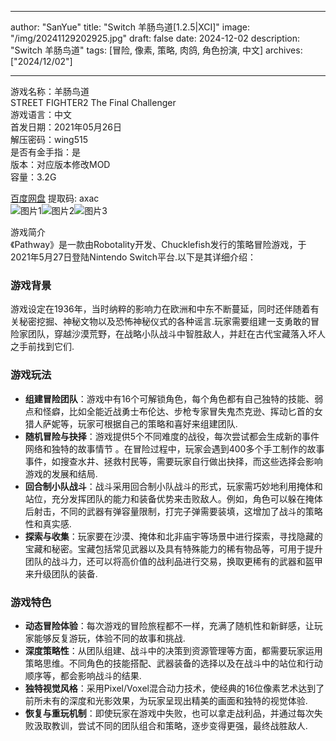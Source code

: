 
---
author: "SanYue"
title: "Switch 羊肠鸟道[1.2.5|XCI]"
image: "/img/20241129202925.jpg"
draft: false
date: 2024-12-02
description: "Switch 羊肠鸟道"
tags: [冒险, 像素, 策略, 肉鸽, 角色扮演, 中文]
archives: ["2024/12/02"]

---

游戏名称：羊肠鸟道   
STREET FIGHTER2 The Final Challenger    
游戏语言：中文  
首发日期：2021年05月26日  
解压密码：wing515  
是否有金手指：是  
版本：对应版本修改MOD   
容量：3.2G

[百度网盘](https://pan.baidu.com/s/1_-W6cLvEli3XLs8kcRV3BA) 提取码: axac  
![图片1](/img/393475.jpg)![图片2](/img/6f34d3.jpg)![图片3](/img/52a698.jpg)  

游戏简介  
《Pathway》是一款由Robotality开发、Chucklefish发行的策略冒险游戏，于2021年5月27日登陆Nintendo Switch平台.以下是其详细介绍：

### 游戏背景
游戏设定在1936年，当时纳粹的影响力在欧洲和中东不断蔓延，同时还伴随着有关秘密挖掘、神秘文物以及恐怖神秘仪式的各种谣言.玩家需要组建一支勇敢的冒险家团队，穿越沙漠荒野，在战略小队战斗中智胜敌人，并赶在古代宝藏落入坏人之手前找到它们.

### 游戏玩法
- **组建冒险团队**：游戏中有16个可解锁角色，每个角色都有自己独特的技能、弱点和怪癖，比如全能近战勇士布伦达、步枪专家冒失鬼杰克逊、挥动匕首的女猎人萨妮等，玩家可根据自己的策略和喜好来组建团队.
- **随机冒险与抉择**：游戏提供5个不同难度的战役，每次尝试都会生成新的事件网络和独特的故事情节 。在冒险过程中，玩家会遇到400多个手工制作的故事事件，如搜查水井、拯救村民等，需要玩家自行做出抉择，而这些选择会影响游戏的发展和结局.
- **回合制小队战斗**：战斗采用回合制小队战斗的形式，玩家需巧妙地利用掩体和站位，充分发挥团队的能力和装备优势来击败敌人。例如，角色可以躲在掩体后射击，不同的武器有弹容量限制，打完子弹需要装填，这增加了战斗的策略性和真实感.
- **探索与收集**：玩家要在沙漠、掩体和北非庙宇等场景中进行探索，寻找隐藏的宝藏和秘密。宝藏包括常见武器以及具有特殊能力的稀有物品等，可用于提升团队的战斗力，还可以将高价值的战利品进行交易，换取更稀有的武器和盔甲来升级团队的装备.

### 游戏特色
- **动态冒险体验**：每次游戏的冒险旅程都不一样，充满了随机性和新鲜感，让玩家能够反复游玩，体验不同的故事和挑战.
- **深度策略性**：从团队组建、战斗中的决策到资源管理等方面，都需要玩家运用策略思维。不同角色的技能搭配、武器装备的选择以及在战斗中的站位和行动顺序等，都会影响战斗的结果.
- **独特视觉风格**：采用Pixel/Voxel混合动力技术，使经典的16位像素艺术达到了前所未有的深度和光影效果，为玩家呈现出精美的画面和独特的视觉体验.
- **恢复与重玩机制**：即使玩家在游戏中失败，也可以拿走战利品，并通过每次失败汲取教训，尝试不同的团队组合和策略，逐步变得更强，最终战胜敌人.
 
